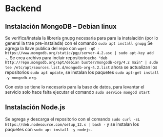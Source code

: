 # Backend


## Instalación MongoDB – Debian linux
Se verifica/instala la librería gnupg necesaria para para la instalación (por lo general la trae pre-instalada) con el comando `sudo apt install gnupg` Se agrega la llave publica del repo con `wget -qO - https://www.mongodb.org/static/pgp/server-4.2.asc | sudo apt-key add -`, Se crea archivo para incluir repositorio`echo "deb http://repo.mongodb.org/apt/debian buster/mongodb-org/4.2 main" | sudo tee /etc/apt/sources.list.d/mongodb-org-4.2.list` ahora se actualizan los repositorios `sudo apt update`, se instalan los paquetes `sudo apt-get install -y mongodb-org`.

Con esto se tiene lo necesario para la base de datos, para levantar el servicio solo hace falta ejecutar el comando `sudo service mongod start`

## Instalación Node.js
Se agrega y descarga el repositorio con el comando `sudo curl -sL https://deb.nodesource.com/setup_12.x | bash -` y se instalan los paquetes con `sudo apt install -y nodejs`.
